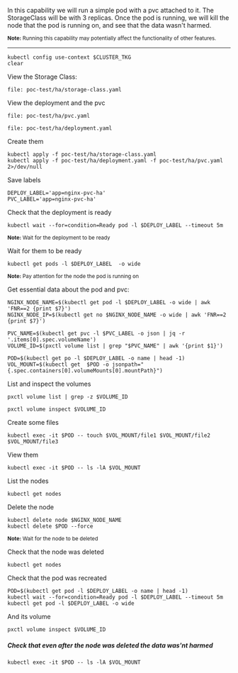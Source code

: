 In this capability we will run a simple pod with a pvc attached to it.
The StorageClass will be with 3 replicas.
Once the pod is running, we will kill the node that the pod is running on,
and see that the data wasn't harmed.

<sup><strong>Note:</strong> Running this capability may potentially affect the functionality of other features.</sup>

---

```execute
kubectl config use-context $CLUSTER_TKG
clear
```

View the Storage Class:
```editor:open-file
file: poc-test/ha/storage-class.yaml
```

View the deployment and the pvc
```editor:open-file
file: poc-test/ha/pvc.yaml
```

```editor:open-file
file: poc-test/ha/deployment.yaml
```

Create them
```execute
kubectl apply -f poc-test/ha/storage-class.yaml
kubectl apply -f poc-test/ha/deployment.yaml -f poc-test/ha/pvc.yaml 2>/dev/null
```

Save labels
```execute
DEPLOY_LABEL='app=nginx-pvc-ha'
PVC_LABEL='app=nginx-pvc-ha'
```

Check that the deployment is ready
```execute
kubectl wait --for=condition=Ready pod -l $DEPLOY_LABEL --timeout 5m
```
<sup><strong>Note:</strong> Wait for the deployment to be ready</sup>


Wait for them to be ready
```execute
kubectl get pods -l $DEPLOY_LABEL  -o wide
```
<sup><strong>Note:</strong> Pay attention for the node the pod is running on</sup>


Get essential data about the pod and pvc:
```execute
NGINX_NODE_NAME=$(kubectl get pod -l $DEPLOY_LABEL -o wide | awk 'FNR==2 {print $7}')
NGINX_NODE_IP=$(kubectl get no $NGINX_NODE_NAME -o wide | awk 'FNR==2  {print $7}')
```

```execute
PVC_NAME=$(kubectl get pvc -l $PVC_LABEL -o json | jq -r '.items[0].spec.volumeName')
VOLUME_ID=$(pxctl volume list | grep "$PVC_NAME" | awk '{print $1}')
```

```execute
POD=$(kubectl get po -l $DEPLOY_LABEL -o name | head -1)
VOL_MOUNT=$(kubectl get  $POD -o jsonpath="{.spec.containers[0].volumeMounts[0].mountPath}")
```

List and inspect the volumes
```execute
pxctl volume list | grep -z $VOLUME_ID
```

```execute
pxctl volume inspect $VOLUME_ID
```

Create some files
```execute
kubectl exec -it $POD -- touch $VOL_MOUNT/file1 $VOL_MOUNT/file2 $VOL_MOUNT/file3
```

View them
```execute
kubectl exec -it $POD -- ls -lA $VOL_MOUNT
```

List the nodes
```execute
kubectl get nodes
```

Delete the node
```execute
kubectl delete node $NGINX_NODE_NAME 
kubectl delete $POD --force
```
<sup><strong>Note:</strong> Wait for the node to be deleted</sup>


Check that the node was deleted
```execute
kubectl get nodes
```

Check that the pod was recreated 
```execute
POD=$(kubectl get pod -l $DEPLOY_LABEL -o name | head -1)
kubectl wait --for=condition=Ready pod -l $DEPLOY_LABEL --timeout 5m
kubectl get pod -l $DEPLOY_LABEL -o wide
```

And its volume
```execute
pxctl volume inspect $VOLUME_ID
```

##### Check that even after the node was deleted the data was'nt harmed
```execute
kubectl exec -it $POD -- ls -lA $VOL_MOUNT
```